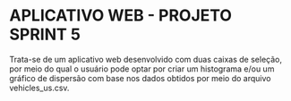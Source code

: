 # APLICATIVO WEB - PROJETO SPRINT 5

Trata-se de um aplicativo web desenvolvido com duas caixas de seleção, por meio do qual o usuário pode optar por criar um histograma e/ou um gráfico de dispersão com base nos dados obtidos por meio do arquivo vehicles_us.csv.
 